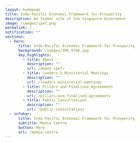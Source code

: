 ```yaml
---
layout: homepage
title: Indo-Pacific Economic Framework for Prosperity
description: An Isomer site of the Singapore Government
image: /images/ipef.png
permalink: /
notification: ""
sections:
  - hero:
      title: Indo-Pacific Economic Framework for Prosperity
      background: /images/IMG_9706.jpg
      key_highlights:
        - title: About
          description: ""
          url: /about-ipef/
        - title: Leaders & Ministerial Meetings
          description: ""
          url: /leaders-ministerial-meetings
        - title: Pillars and Finalised Agreements
          description: ""
          url: /pillars-and-finalised-agreements
        - title: Public Consultations
          description: ""
          url: /public-consultations
  - infobar:
      title: Indo-Pacific Economic Framework for Prosperity
      subtitle: Media Centre
      button: Here
      url: /media-centre
---
```

